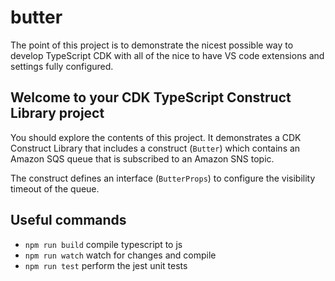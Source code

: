 # butter

The point of this project is to demonstrate the nicest possible way to develop TypeScript CDK with all of the nice to have VS code extensions and settings fully configured.

## Welcome to your CDK TypeScript Construct Library project

You should explore the contents of this project. It demonstrates a CDK Construct Library that includes a construct (`Butter`)
which contains an Amazon SQS queue that is subscribed to an Amazon SNS topic.

The construct defines an interface (`ButterProps`) to configure the visibility timeout of the queue.

## Useful commands

* `npm run build`   compile typescript to js
* `npm run watch`   watch for changes and compile
* `npm run test`    perform the jest unit tests
